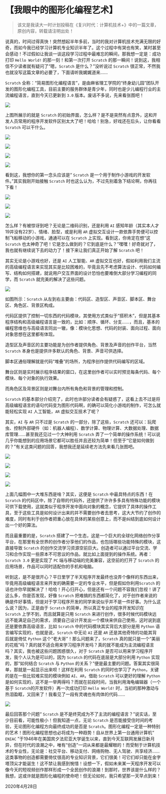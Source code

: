 # 【我眼中的图形化编程艺术】

> 该文是我读大一时计划投稿在《复兴时代：计算机技术+》中的一篇文章，原创内容，转载请注明出处！

说真的，时间过得真快！突然想起半年多前，当时的我对计算机技术充满无限的好奇，而如今我已经学习计算机专业知识半年了。这个过程中有哭也有笑，某时甚至会感动！不过假如让我谈一谈这段学习过程中最难忘的瞬间，那我想一定是：成功打印 `Hello World!` 的那一刻！和第一次打开 `Scratch` 的那一瞬间！说到这，我相信不少读者就有疑问了“嗯，`Scratch` 是什么？”没听说过 `Scratch` 很正常，不然我也就没写这篇文章的必要了，下面请听我娓娓道来……

`Scratch` 全称：“简易图形化编程语言”，是由麻省理工学院的“终身幼儿园”团队开发的图形化编程工具，目前主要的服务群体是青少年，同时也是少儿编程行业的主流编程语言，直到今天已更新到 `3.0` 版本。废话不多说，先来看张图吧！

![](mark-img/20210206223943480.jpg) 

上图所展示的就是 `Scratch` 的初始界面，怎么样？是不是突然有点意外，这和开发人员常用的程序开发软件区别太大了吧！哈哈！别急，好戏还在后头，让你看看 `Scratch` 可以干什么。

![](mark-img/20210206223943268.jpg)

![](mark-img/20210206223941928.jpg) 

![](mark-img/20210206223942811.jpg)

![](mark-img/20210206223945320.jpg) 

看到这，我想你的第一念头应该是“ `Scratch` 是一个用于制作小游戏的开发软件。”其实我刚开始接触 `Scratch` 时也这么认为，不过先别着急下结论啊，你再往下看！

![](mark-img/20210206223946791.jpg) 

![](mark-img/20210206223941693.jpg) 

![](mark-img/20210206223946519.jpg) 

怎么样？有被惊讶到吧？无论是二维码识别，还是利用 `AI` 感知年龄（其实本人才19并没有22岁）、情绪、脸型，或是利用 `AR` 虚拟交互设计一款依靠手势便可以控制飞船移动的小游戏，通通可以在 `Scratch` 上实现。看到这，你肯定在想“这 `Scratch` 也太神奇了吧！它是怎么做到的？它到底是什么？”嘿嘿！好奇就对了，我也就有继续说下去的动力了！接下来让我们真正开始了解 `Scratch` 吧！

其实无论是小游戏也好，还是 `AI` 人工智能、`AR` 虚拟交互也好，假如利用我们主流的高级编程语言来实现其实是比较困难的，毕竟且先不考虑算法设计、代码如何编写、结构如何搭建，就说用户交互界面的设计恐怕也要难倒大部分学习编程的同学，而 `Scratch` 就完美的解决了这些问题。

![](mark-img/20210206223946221.jpg) 

如图所示：`Scratch` 从左到右主要由：代码区、造型区、声音区、脚本区、舞台区、角色区、背景区构成。

代码区提供了控制一切东西的代码模块，其使用方式类似于“搭积木”，但是其基本程序结构和高级编程语言是一致的，比如：顺序、循环、分支……，而且，基本的编程思维也与高级语言同出一辙，像：模块化思想、代码的封装、面向过程、面向对象思想在这里都有体现。

造型区及声音区的主要功能是为创作者提供角色、背景及声音的创作平台，当然 `Scratch` 本身也是提供许多默认的角色、背景、声音可供选择。

脚本区通俗理解就是代码“堆叠”的场所，为程序创作提供代码编写的区域。

舞台区则是实时展示程序结果的窗口，在这里创作者可以实时预览每条代码、每个模块、每个对象的执行效果。

而角色区及背景区则是对舞台内所有角色和背景的管理和控制。

`Scratch` 的基本部分介绍完了，此时也许部分读者会有疑惑了，这看上去不过是将高级编程语言的语句代码变为图形代码啊，的确可以简化小游戏的制作，可怎么就能轻松实现 `AI` 人工智能，`AR` 虚拟交互技术了呢？

其实，`AI` 与 `AR` 只不过是 `Scratch` 的一部分，除了这些，`Scratch` 还可以：玩爬虫、控制外部硬件（如：机器人编程）、数学计算、物理计算、大数据处理、数据库管理……甚至我还见过一个大神利用 `Scratch` 弄了一个简单的操作系统！可以说几乎你能想到的应用场景它都可以胜任并且还较为简单！但至于“它是如何做到的？”有关这类问题的回答，我想我还是延续老方法先来看几张图吧。

![](mark-img/2021020622394561.jpg)

![](mark-img/20210206223944941.jpg)

![](mark-img/20210206223945275.jpg)

![](mark-img/2021020622394599.jpg)

上面几幅图中一大堆东西是啥？其实，这便是 `Scratch` 中最具特点的东西！在 `Scratch` 的代码区中，除了自带的代码外，还提供了许许多多具有特殊功能的模块可供下载使用，这就类似于程序开发中面向对象的概念，它提供了具体的操作工具，至于这些工具是如何设计出来的并不需要创作者去思考，这大大节约了创作的难度，同时有利于创作者把重心放在具体的某些创意上，而不是纠结到底如何设计出一个好的算法。

而且最重要的是，`Scratch` 搭建了一个生态，这是一个巨大的全球化网络创作分享平台，在那里有全世界的创作者分享他们的作品，也包括哪些功能特殊的模块，这直接导致 `Scratch` 的创作交流学习资源空前巨大。创造者可以通过平台交流、学习和合作实现一些原本不可思议的作品，就比如上面提到的操作系统。再者：`Scratch 3.0` 更是实现了 `PC` 端与移动端的完美兼容，这空前的打开了 `Scratch` 的应用场景，作品可以同时适配你的手机和电脑。

听到这，是不是很开心？平日里学了半天程序开发最终也没弄个像样的东西出来，毕竟用高级编程语言来开发的确需要一定的专业水平，但是假如你利用`Scratch` 的话也许你早就解决了！哈哈！开心归开心，但是还有一个问题不容我们忽视！讲了这么多，你是否发现，好像 `Scratch` 把难搞的东西都简化了，对于创作者来说的确是件好事情，但是对于学习程序开发的同学来说似乎并不是一件好事。为什么这么说？因为，正是由于 `Scratch` 的简单，所以真正专业的程序开发知识在 `Scratch` 上学不到，而且就算是只用 `Scratch` 来进行创作，很多时候代码模块远远不能满足自己的需求，须要自己设计开发出一个模块来供自己使用，这时说到底还是要依靠高级语言，比如 `Scratch` 中的代码模块其实背后大部分是用 `Python` 语言编写实现的，也就是说，`Scratch` 中无论 `AI` 还是 `AR` 还是其他奇特的功能其背后就是倚仗 `Python` 这个“老大哥”！那么问题来了，`Scratch` 真的就只是一个“美丽的花瓶”吗？真的就不适合用来学习程序开发吗？真的就不能成为主流编程语言吗？其实，我也被这些问题困惑很久，对于 `Scratch` 是否可以用来学习程序开发，我个人认为是可以的，因为 `Scratch` 的代码在底层是大部分利用 `Python` 实现的，那“如何结合 `Scratch` 与 `Python` 的关系？”便是最主要的问题。答案其实很简单，那就是一起显示出来呗！这样在利用 `Scratch` 的同时也学习了 `Python`，关键的是在一些比较难实现的模块例如 `AI`、`AR`，借助 `Scratch` 可以更好的理解 `Python` 是如何实现的，这不是一举两得吗？而就在前段时间，当我利用海龟编辑器（一个基于 `Scratch`的开发软件）再一次成功打印 `Hello World!` 时，当初的那种激动与热泪盈眶，又回来了！我看见了一段有灵魂也有肉体的代码……

![](mark-img/20210206223943643.jpg) 

最后回答那个问题“ `Scratch` 是不是终究成为不了主流的编程语言？”说实话，至少目前看，可能性极小！但我知道一点，无论 `Scratch` 是否能接受住时间的考验，无论图形化编程方向最终成功的是否是 `Scratch`。图形化编程一定是一种特别的艺术！图形化编程思想也必将成为一种趋势！自从世界上第一台通用计算机“ `ENIAC` ”于1946年在美国宾夕法尼亚大学诞生以来，直到今天互联网发展日新月异，但在时代的浪潮之中，唯有“创造”一词从来都是最耀眼的！而受制于计算机技术的专业性，无论是：社交平台、移动支付、网络购物、无人驾驶、共享经济……这类事物的创造都需要倚仗很高的专业知识背景，它们很美！可它们却只能在金字塔顶尖才能诞生！这不禁让我感到惋惜！设想一下，假如未来某一天程序开发可以像今天的短视频创作那样形成一个全民创作的浪潮！到那时，世界该是什么样的？我想，这或许就是图形化编程的使命吧！但无论如何，我只希望那一天早点到来！

 2020年4月28日
